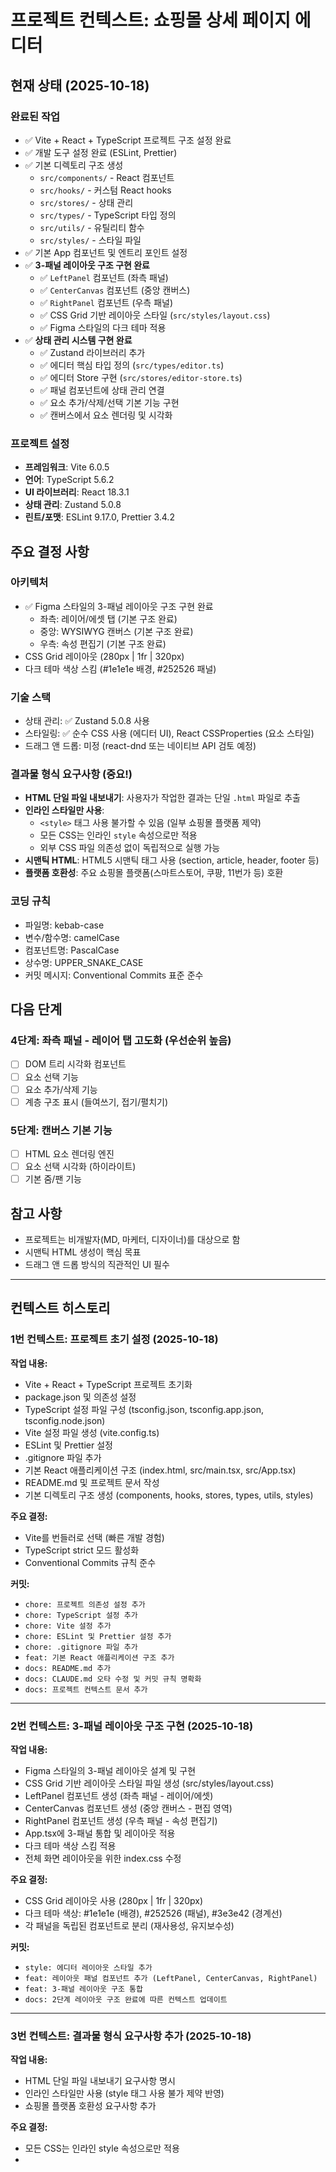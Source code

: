 # 프로젝트 컨텍스트: 쇼핑몰 상세 페이지 에디터

## 현재 상태 (2025-10-18)

### 완료된 작업
- ✅ Vite + React + TypeScript 프로젝트 구조 설정 완료
- ✅ 개발 도구 설정 완료 (ESLint, Prettier)
- ✅ 기본 디렉토리 구조 생성
  - `src/components/` - React 컴포넌트
  - `src/hooks/` - 커스텀 React hooks
  - `src/stores/` - 상태 관리
  - `src/types/` - TypeScript 타입 정의
  - `src/utils/` - 유틸리티 함수
  - `src/styles/` - 스타일 파일
- ✅ 기본 App 컴포넌트 및 엔트리 포인트 설정
- ✅ **3-패널 레이아웃 구조 구현 완료**
  - ✅ `LeftPanel` 컴포넌트 (좌측 패널)
  - ✅ `CenterCanvas` 컴포넌트 (중앙 캔버스)
  - ✅ `RightPanel` 컴포넌트 (우측 패널)
  - ✅ CSS Grid 기반 레이아웃 스타일 (`src/styles/layout.css`)
  - ✅ Figma 스타일의 다크 테마 적용
- ✅ **상태 관리 시스템 구현 완료**
  - ✅ Zustand 라이브러리 추가
  - ✅ 에디터 핵심 타입 정의 (`src/types/editor.ts`)
  - ✅ 에디터 Store 구현 (`src/stores/editor-store.ts`)
  - ✅ 패널 컴포넌트에 상태 관리 연결
  - ✅ 요소 추가/삭제/선택 기본 기능 구현
  - ✅ 캔버스에서 요소 렌더링 및 시각화

### 프로젝트 설정
- **프레임워크**: Vite 6.0.5
- **언어**: TypeScript 5.6.2
- **UI 라이브러리**: React 18.3.1
- **상태 관리**: Zustand 5.0.8
- **린트/포맷**: ESLint 9.17.0, Prettier 3.4.2

## 주요 결정 사항

### 아키텍처
- ✅ Figma 스타일의 3-패널 레이아웃 구조 구현 완료
  - 좌측: 레이어/에셋 탭 (기본 구조 완료)
  - 중앙: WYSIWYG 캔버스 (기본 구조 완료)
  - 우측: 속성 편집기 (기본 구조 완료)
- CSS Grid 레이아웃 (280px | 1fr | 320px)
- 다크 테마 색상 스킴 (#1e1e1e 배경, #252526 패널)

### 기술 스택
- 상태 관리: ✅ Zustand 5.0.8 사용
- 스타일링: ✅ 순수 CSS 사용 (에디터 UI), React CSSProperties (요소 스타일)
- 드래그 앤 드롭: 미정 (react-dnd 또는 네이티브 API 검토 예정)

### 결과물 형식 요구사항 (중요!)
- **HTML 단일 파일 내보내기**: 사용자가 작업한 결과는 단일 `.html` 파일로 추출
- **인라인 스타일만 사용**:
  - `<style>` 태그 사용 불가할 수 있음 (일부 쇼핑몰 플랫폼 제약)
  - 모든 CSS는 인라인 `style` 속성으로만 적용
  - 외부 CSS 파일 의존성 없이 독립적으로 실행 가능
- **시맨틱 HTML**: HTML5 시맨틱 태그 사용 (section, article, header, footer 등)
- **플랫폼 호환성**: 주요 쇼핑몰 플랫폼(스마트스토어, 쿠팡, 11번가 등) 호환

### 코딩 규칙
- 파일명: kebab-case
- 변수/함수명: camelCase
- 컴포넌트명: PascalCase
- 상수명: UPPER_SNAKE_CASE
- 커밋 메시지: Conventional Commits 표준 준수

## 다음 단계

### 4단계: 좌측 패널 - 레이어 탭 고도화 (우선순위 높음)
- [ ] DOM 트리 시각화 컴포넌트
- [ ] 요소 선택 기능
- [ ] 요소 추가/삭제 기능
- [ ] 계층 구조 표시 (들여쓰기, 접기/펼치기)

### 5단계: 캔버스 기본 기능
- [ ] HTML 요소 렌더링 엔진
- [ ] 요소 선택 시각화 (하이라이트)
- [ ] 기본 줌/팬 기능

## 참고 사항
- 프로젝트는 비개발자(MD, 마케터, 디자이너)를 대상으로 함
- 시맨틱 HTML 생성이 핵심 목표
- 드래그 앤 드롭 방식의 직관적인 UI 필수

---

## 컨텍스트 히스토리

### 1번 컨텍스트: 프로젝트 초기 설정 (2025-10-18)

**작업 내용:**
- Vite + React + TypeScript 프로젝트 초기화
- package.json 및 의존성 설정
- TypeScript 설정 파일 구성 (tsconfig.json, tsconfig.app.json, tsconfig.node.json)
- Vite 설정 파일 생성 (vite.config.ts)
- ESLint 및 Prettier 설정
- .gitignore 파일 추가
- 기본 React 애플리케이션 구조 (index.html, src/main.tsx, src/App.tsx)
- README.md 및 프로젝트 문서 작성
- 기본 디렉토리 구조 생성 (components, hooks, stores, types, utils, styles)

**주요 결정:**
- Vite를 번들러로 선택 (빠른 개발 경험)
- TypeScript strict 모드 활성화
- Conventional Commits 규칙 준수

**커밋:**
- `chore: 프로젝트 의존성 설정 추가`
- `chore: TypeScript 설정 추가`
- `chore: Vite 설정 추가`
- `chore: ESLint 및 Prettier 설정 추가`
- `chore: .gitignore 파일 추가`
- `feat: 기본 React 애플리케이션 구조 추가`
- `docs: README.md 추가`
- `docs: CLAUDE.md 오타 수정 및 커밋 규칙 명확화`
- `docs: 프로젝트 컨텍스트 문서 추가`

---

### 2번 컨텍스트: 3-패널 레이아웃 구조 구현 (2025-10-18)

**작업 내용:**
- Figma 스타일의 3-패널 레이아웃 설계 및 구현
- CSS Grid 기반 레이아웃 스타일 파일 생성 (src/styles/layout.css)
- LeftPanel 컴포넌트 생성 (좌측 패널 - 레이어/에셋)
- CenterCanvas 컴포넌트 생성 (중앙 캔버스 - 편집 영역)
- RightPanel 컴포넌트 생성 (우측 패널 - 속성 편집기)
- App.tsx에 3-패널 통합 및 레이아웃 적용
- 다크 테마 색상 스킴 적용
- 전체 화면 레이아웃을 위한 index.css 수정

**주요 결정:**
- CSS Grid 레이아웃 사용 (280px | 1fr | 320px)
- 다크 테마 색상: #1e1e1e (배경), #252526 (패널), #3e3e42 (경계선)
- 각 패널을 독립된 컴포넌트로 분리 (재사용성, 유지보수성)

**커밋:**
- `style: 에디터 레이아웃 스타일 추가`
- `feat: 레이아웃 패널 컴포넌트 추가 (LeftPanel, CenterCanvas, RightPanel)`
- `feat: 3-패널 레이아웃 구조 통합`
- `docs: 2단계 레이아웃 구조 완료에 따른 컨텍스트 업데이트`

---

### 3번 컨텍스트: 결과물 형식 요구사항 추가 (2025-10-18)

**작업 내용:**
- HTML 단일 파일 내보내기 요구사항 명시
- 인라인 스타일만 사용 (style 태그 사용 불가 제약 반영)
- 쇼핑몰 플랫폼 호환성 요구사항 추가

**주요 결정:**
- 모든 CSS는 인라인 style 속성으로만 적용
- <style> 태그 사용 금지 (일부 쇼핑몰 플랫폼 제약)
- 시맨틱 HTML5 태그 사용 원칙
- 주요 쇼핑몰 플랫폼(스마트스토어, 쿠팡, 11번가) 호환성 고려

**다음 작업 방향:**
- 내보내기 기능 구현 시 인라인 스타일 변환 로직 필수
- 에디터에서는 일반 CSS 사용, 내보내기 시 인라인으로 변환하는 전략 검토

---

### 4번 컨텍스트: Zustand 상태 관리 시스템 구현 (2025-10-18)

**작업 내용:**
- Zustand 5.0.8 라이브러리 설치
- 에디터 핵심 타입 정의 파일 생성 (`src/types/editor.ts`)
  - HTMLElementType: 지원하는 HTML 태그 타입 정의
  - ElementStyle: React CSSProperties 타입 사용 (타입 안정성)
  - HTMLElement: 에디터에서 사용하는 요소 구조
  - Asset: 이미지/아이콘 리소스 타입
  - CanvasState: 캔버스 줌/팬 상태
  - EditorHistory: 실행 취소/다시 실행 히스토리 (TODO)
- Zustand 기반 에디터 Store 구현 (`src/stores/editor-store.ts`)
  - 요소 관리: addElement, updateElement, deleteElement, selectElement
  - 에셋 관리: addAsset, deleteAsset
  - 캔버스 관리: setZoom, setPan, resetCanvas
  - 히스토리: undo, redo (미구현)
- 패널 컴포넌트에 상태 관리 연결
  - LeftPanel: 요소 목록 표시, 추가/삭제 버튼, 선택 기능
  - CenterCanvas: 요소 렌더링, 선택 시 하이라이트
  - RightPanel: 선택된 요소 속성 표시

**주요 결정:**
- Zustand 선택 이유: 간단한 API, 보일러플레이트 최소화, TypeScript 지원 우수
- ElementStyle을 React.CSSProperties로 정의하여 타입 안정성 확보
- 요소 삭제 시 자식 요소도 재귀적으로 삭제하는 로직 구현
- 캔버스 줌 범위 제한 (0.1 ~ 3.0)

**구현된 기능:**
- 섹션 요소 추가 버튼 (테스트용)
- 요소 클릭으로 선택
- 선택된 요소 파란색 아웃라인으로 시각화
- 요소 삭제 버튼
- 선택된 요소 정보 우측 패널에 표시

**커밋:**
- `chore: Zustand 상태 관리 라이브러리 추가`
- `feat: 에디터 핵심 타입 정의 추가`
- `feat: Zustand 기반 에디터 상태 관리 Store 구현`
- `feat: 패널 컴포넌트에 상태 관리 연결 및 기본 기능 구현`

**다음 작업 방향:**
- 다양한 HTML 요소 타입 추가 버튼 구현
- 계층 구조 (부모-자식 관계) 시각화
- 우측 패널에서 스타일 속성 편집 기능
- HTML 내보내기 기능
